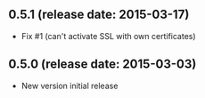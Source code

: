 ## 0.5.1 (release date: 2015-03-17)
  - Fix #1 (can't activate SSL with own certificates)

## 0.5.0 (release date: 2015-03-03)
  - New version initial release
